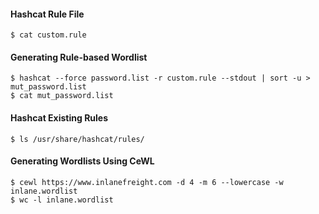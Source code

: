 #### Hashcat Rule File
```shell-session
$ cat custom.rule
```
#### Generating Rule-based Wordlist
```shell-session
$ hashcat --force password.list -r custom.rule --stdout | sort -u > mut_password.list
$ cat mut_password.list
```
#### Hashcat Existing Rules
```shell-session
$ ls /usr/share/hashcat/rules/
```
#### Generating Wordlists Using CeWL
```shell-session
$ cewl https://www.inlanefreight.com -d 4 -m 6 --lowercase -w inlane.wordlist
$ wc -l inlane.wordlist
```